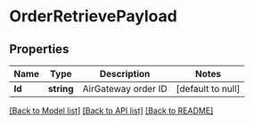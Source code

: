 # OrderRetrievePayload

## Properties
Name | Type | Description | Notes
------------ | ------------- | ------------- | -------------
**Id** | **string** | AirGateway order ID | [default to null]

[[Back to Model list]](../README.md#documentation-for-models) [[Back to API list]](../README.md#documentation-for-api-endpoints) [[Back to README]](../README.md)


